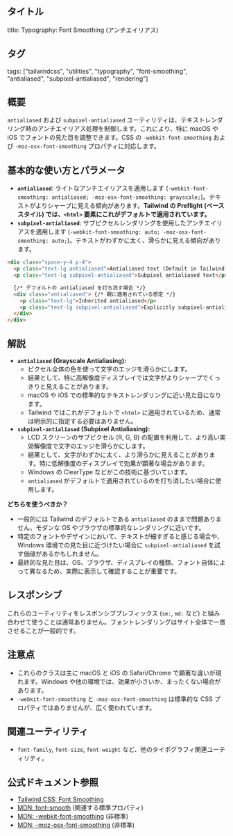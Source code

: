 ## タイトル
title: Typography: Font Smoothing (アンチエイリアス)

## タグ
tags: ["tailwindcss", "utilities", "typography", "font-smoothing", "antialiased", "subpixel-antialiased", "rendering"]

## 概要
`antialiased` および `subpixel-antialiased` ユーティリティは、テキストレンダリング時のアンチエイリアス処理を制御します。これにより、特に macOS や iOS でフォントの見た目を調整できます。CSS の `-webkit-font-smoothing` および `-moz-osx-font-smoothing` プロパティに対応します。

## 基本的な使い方とパラメータ

*   **`antialiased`**: ライトなアンチエイリアスを適用します (`-webkit-font-smoothing: antialiased; -moz-osx-font-smoothing: grayscale;`)。テキストがよりシャープに見える傾向があります。**Tailwind の Preflight (ベーススタイル) では、`<html>` 要素にこれがデフォルトで適用されています。**
*   **`subpixel-antialiased`**: サブピクセルレンダリングを使用したアンチエイリアスを適用します (`-webkit-font-smoothing: auto; -moz-osx-font-smoothing: auto;`)。テキストがわずかに太く、滑らかに見える傾向があります。

```html
<div class="space-y-4 p-4">
  <p class="text-lg antialiased">Antialiased text (Default in Tailwind)</p>
  <p class="text-lg subpixel-antialiased">Subpixel antialiased text</p>

  {/* デフォルトの antialiased を打ち消す場合 */}
  <div class="antialiased"> {/* 親に適用されている想定 */}
    <p class="text-lg">Inherited antialiased</p>
    <p class="text-lg subpixel-antialiased">Explicitly subpixel-antialiased</p>
  </div>
</div>
```

## 解説

*   **`antialiased` (Grayscale Antialiasing):**
    *   ピクセル全体の色を使って文字のエッジを滑らかにします。
    *   結果として、特に高解像度ディスプレイでは文字がよりシャープでくっきりと見えることがあります。
    *   macOS や iOS での標準的なテキストレンダリングに近い見た目になります。
    *   Tailwind ではこれがデフォルトで `<html>` に適用されているため、通常は明示的に指定する必要はありません。
*   **`subpixel-antialiased` (Subpixel Antialiasing):**
    *   LCD スクリーンのサブピクセル (R, G, B) の配置を利用して、より高い実効解像度で文字のエッジを滑らかにします。
    *   結果として、文字がわずかに太く、より滑らかに見えることがあります。特に低解像度のディスプレイで効果が顕著な場合があります。
    *   Windows の ClearType などがこの技術に基づいています。
    *   `antialiased` がデフォルトで適用されているのを打ち消したい場合に使用します。

**どちらを使うべきか？**

*   一般的には Tailwind のデフォルトである `antialiased` のままで問題ありません。モダンな OS やブラウザの標準的なレンダリングに近いです。
*   特定のフォントやデザインにおいて、テキストが細すぎると感じる場合や、Windows 環境での見た目に近づけたい場合に `subpixel-antialiased` を試す価値があるかもしれません。
*   最終的な見た目は、OS、ブラウザ、ディスプレイの種類、フォント自体によって異なるため、実際に表示して確認することが重要です。

## レスポンシブ

これらのユーティリティをレスポンシブプレフィックス (`sm:`, `md:` など) と組み合わせて使うことは通常ありません。フォントレンダリングはサイト全体で一貫させることが一般的です。

## 注意点

*   これらのクラスは主に macOS と iOS の Safari/Chrome で顕著な違いが現れます。Windows や他の環境では、効果が小さいか、まったくない場合があります。
*   `-webkit-font-smoothing` と `-moz-osx-font-smoothing` は標準的な CSS プロパティではありませんが、広く使われています。

## 関連ユーティリティ

*   `font-family`, `font-size`, `font-weight` など、他のタイポグラフィ関連ユーティリティ。

## 公式ドキュメント参照
*   [Tailwind CSS: Font Smoothing](https://tailwindcss.com/docs/font-smoothing)
*   [MDN: font-smooth](https://developer.mozilla.org/en-US/docs/Web/CSS/font-smooth) (関連する標準プロパティ)
*   [MDN: -webkit-font-smoothing](https://developer.mozilla.org/en-US/docs/Web/CSS/-webkit-font-smoothing) (非標準)
*   [MDN: -moz-osx-font-smoothing](https://developer.mozilla.org/en-US/docs/Web/CSS/-moz-osx-font-smoothing) (非標準)